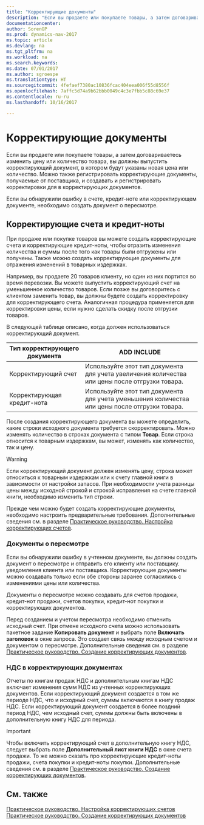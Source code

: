 ```yaml
---
title: "Корректирующие документы"
description: "Если вы продаете или покупаете товары, а затем договариваетесь изменить цену или количество товара, вы должны выпустить корректирующий документ, в котором будут указаны новая цена или количество. Можно также регистрировать корректирующие документы, получаемые от поставщика, и создавать и регистрировать корректировки для в корректирующих документов."
documentationcenter: 
author: SorenGP
ms.prod: dynamics-nav-2017
ms.topic: article
ms.devlang: na
ms.tgt_pltfrm: na
ms.workload: na
ms.search.keywords: 
ms.date: 07/01/2017
ms.author: sgroespe
ms.translationtype: HT
ms.sourcegitcommit: 4fefaef7380ac10836fcac404eea006f55d8556f
ms.openlocfilehash: 7affc5d74a9b62bbb0049c4c3e7fbb5c88c69e37
ms.contentlocale: ru-ru
ms.lasthandoff: 10/16/2017

---
```

# <a name="corrective-documents"></a>Корректирующие документы
Если вы продаете или покупаете товары, а затем договариваетесь изменить цену или количество товара, вы должны выпустить корректирующий документ, в котором будут указаны новая цена или количество. Можно также регистрировать корректирующие документы, получаемые от поставщика, и создавать и регистрировать корректировки для в корректирующих документов.  
  
 Если вы обнаружили ошибку в счете, кредит-ноте или корректирующем документе, необходимо создать документ о пересмотре.  
  
## <a name="corrective-invoices-and-credit-memos"></a>Корректирующие счета и кредит-ноты  
 При продаже или покупке товаров вы можете создать корректирующие счета и корректирующие кредит-ноты, чтобы отразить изменения количества и суммы после того как товары были отгружены или получены. Также можно создать корректирующие документы для отражения изменений в товарных издержках.  
  
 Например, вы продаете 20 товаров клиенту, но один из них портится во время перевозки. Вы можете выпустить корректирующий счет на уменьшенное количество товаров. Если позже вы договоритесь с клиентом заменить товар, вы должны будете создать корректировку для корректирующего счета. Аналогичная процедура применяется для корректировки цены, если нужно сделать скидку после отгрузки товаров.  
  
 В следующей таблице описано, когда должен использоваться корректирующий документ.  
  
|Тип корректирующего документа|ADD INCLUDE<!--[!INCLUDE[bp_tabledescription](../../includes/bp_tabledescription_md.md)]-->|  
|------------------------------|---------------------------------------|  
|Корректирующий счет|Используйте этот тип документа для учета увеличения количества или цены после отгрузки товара.|  
|Корректирующая кредит-нота|Используйте этот тип документа для учета уменьшения количества или цены после отгрузки товара.|  
  
 После создания корректирующего документа вы можете определить, какие строки исходного документа требуется скорректировать. Можно изменять количество в строках документа с типом **Товар**. Если строка относится к товарным издержкам, вы может, изменять как количество, так и цену.  
  
> [!WARNING]  
>  Если корректирующий документ должен изменять цену, строка может относиться к товарным издержкам или к счету главной книги в зависимости от настройки запасов. При необходимости учета разницы цены между исходной строкой и строкой исправления на счете главной книги, необходимо изменить тип строки.  
  
 Прежде чем можно будет создать корректирующие документы, необходимо настроить предварительные требования. Дополнительные сведения см. в разделе [Практическое руководство. Настройка корректирующих счетов](how-to-set-up-corrective-invoicing.md).  
  
### <a name="revision-documents"></a>Документы о пересмотре  
 Если вы обнаружили ошибку в учтенном документе, вы должны создать документ о пересмотре и отправить его клиенту или поставщику. уведомления клиента или поставщика. Корректирующие документы можно создавать только если обе стороны заранее согласились с изменениями цены или количества.  
  
 Документы о пересмотре можно создавать для счетов продажи, кредит-нот продажи, счетов покупки, кредит-нот покупки и корректирующих документов.  
  
 Перед созданием и учетом пересмотра необходимо отменить исходный счет. При отмене исходного счета можно использовать пакетное задание **Копировать документ** и выбрать поле **Включать заголовок** в окне запроса. Это создает связь между исходным счетом и документом о пересмотре. Дополнительные сведения см. в разделе [Практическое руководство. Создание корректирующих документов](how-to-create-corrective-documents.md).  
  
### <a name="vat-in-corrective-documents"></a>НДС в корректирующих документах  
 Отчеты по книгам продаж НДС и дополнительным книгам НДС включает изменения сумм НДС из учтенных корректирующих документов. Если корректирующий документ создается в том же периоде НДС, что и исходный счет, суммы включаются в книгу продаж НДС. Если корректирующий документ создается в более поздний период НДС, чем исходный счет, суммы должны быть включены в дополнительную книгу НДС для периода.  
  
> [!IMPORTANT]  
>  Чтобы включить корректирующий счет в дополнительную книгу НДС, следует выбрать поле **Дополнительный лист книги НДС** в окне счета продажи. То же можно сказать про корректирующие кредит-ноты продажи, счета покупки и кредит-ноты покупки. Дополнительные сведения см. в разделе [Практическое руководство. Создание корректирующих документов](how-to-create-corrective-documents.md).  
  
## <a name="see-also"></a>См. также  
 [Практическое руководство. Настройка корректирующих счетов](how-to-set-up-corrective-invoicing.md)   
 [Практическое руководство. Создание корректирующих документов](how-to-create-corrective-documents.md)
